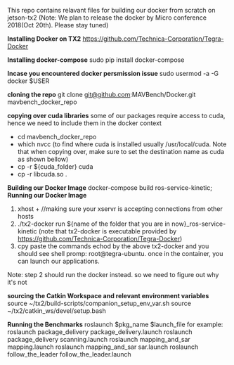 This repo contains relavant files for building our docker from scratch on jetson-tx2 (Note: We plan to release the docker by Micro conference 2018(Oct 20th). Please stay tuned)

**Installing Docker on TX2**
https://github.com/Technica-Corporation/Tegra-Docker

**Installing docker-compose**
sudo pip install docker-compose

**Incase you encountered docker persmission issue**
sudo usermod -a -G docker $USER


**cloning the repo**
git clone git@github.com:MAVBench/Docker.git mavbench_docker_repo


**copying over cuda libraries**
some of our packages require access to cuda, hence we need to 
include them in the docker context
- cd mavbench_docker_repo
- which nvcc (to find where cuda is installed usually /usr/local/cuda. Note that when copying over, make sure to set the destination name as cuda as shown bellow)
- cp -r ${cuda_folder} cuda
- cp -r libcuda.so .
 

**Building our Docker Image**
    docker-compose build ros-service-kinetic; 
**Running our Docker Image**
  1. xhost + //making sure your xservr is accepting connections from other hosts
  2. ./tx2-docker run ${name of the folder that you are in now}_ros-service-kinetic (note that tx2-docker is executable provided by https://github.com/Technica-Corporation/Tegra-Docker)
  3. cpy paste the commands echod by the above tx2-docker and you should see shell promp: 
  root@tegra-ubuntu. once in the container, you can launch our applications.

Note: step 2 should run the docker instead. so we need to figure out why it's not

**sourcing the Catkin Workspace and relevant environment variables**
source ~/tx2/build-scripts/companion_setup_env_var.sh
source ~/tx2/catkin_ws/devel/setup.bash 

**Running the Benchmarks**
roslaunch $pkg_name $launch_file 
for example:
    roslaunch package_delivery package_delivery.launch 
    roslaunch package_delivery scanning.launch 
    roslaunch mapping_and_sar mapping.launch 
    roslaunch mapping_and_sar sar.launch 
    roslaunch follow_the_leader follow_the_leader.launch 

